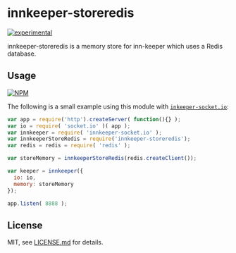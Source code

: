 # innkeeper-storeredis

[![experimental](http://badges.github.io/stability-badges/dist/experimental.svg)](http://github.com/badges/stability-badges)

innkeeper-storeredis is a memory store for inn-keeper which uses a Redis database.

## Usage

[![NPM](https://nodei.co/npm/innkeeper-storeredis.png)](https://www.npmjs.com/package/innkeeper-storeredis)

The following is a small example using this module with [`inkeeper-socket.io`](https://www.npmjs.com/package/innkeeper-socket.io):

```javascript
var app = require('http').createServer( function(){} );
var io = require( 'socket.io' )( app );
var innkeeper = require( 'innkeeper-socket.io' );
var innkeeperStoreRedis = require('innkeeper-storeredis');
var redis = redis = require( 'redis' );

var storeMemory = innkeeperStoreRedis(redis.createClient());

var keeper = innkeeper({ 
  io: io,
  memory: storeMemory
});

app.listen( 8888 );
```

## License

MIT, see [LICENSE.md](http://github.com/jam3/innkeeper-storeredis/blob/master/LICENSE.md) for details.
